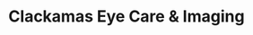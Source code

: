 ---
title: "Clackamas Eye Care & Imaging"
url: /clackamas/clackamas-eye-care-and-imaging/
shop: optician
---